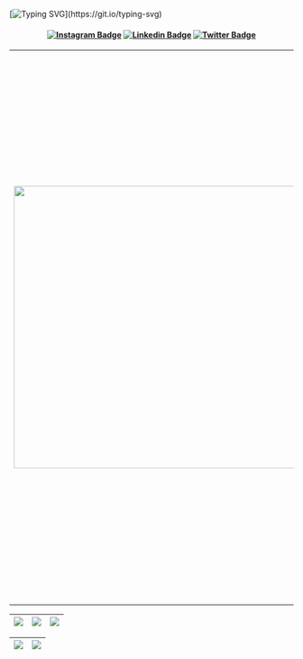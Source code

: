 [![Typing SVG](https://readme-typing-svg.herokuapp.com/?color=EBFAFA&size=35&center=true&vCenter=true&width=1000&lines=Welcome!;I'm+Paulo+Marques;I'm+23+years+old;Full+Stack+Developer;)](https://git.io/typing-svg)
<h4 align="center">

[![Instagram Badge](https://img.shields.io/badge/-soupaulodev-red?style=for-the-badge&logo=instagram&logoColor=white&link=https://github.com/soupaulodev)](https://www.instagram.com/soupaulodev/)
[![Linkedin Badge](https://img.shields.io/badge/-soupaulodev-blue?style=for-the-badge&logo=Linkedin&logoColor=white&link=https://github.com/soupaulodev)](https://www.linkedin.com/in/soupaulodev/)
[![Twitter Badge](https://img.shields.io/badge/-soupaulodev-black?&style=for-the-badge&logo=X&logoColor=white&link=https://twitter.com/soupaulodev)](https://twitter.com/soupaulodev)

</h4>

<table border="0" cellspacing="0" cellpadding="0">
  <tr>
    <td style="border: 0";>
      <img width="500" src="https://www.uniqueerp.co.in/img/course/10.jpg" />
    </td>
    <td style="border: 0";>
      <p>
        I am a Full Stack software development student focusing on JavaScript and TypeScript. I am curious, enthusiastic and a little pragmatic. I love learning new things, especially when it includes technology.
      </p>
      <ul>
        <li>
          🔭 I am currently studying and applying for positions in the Front-End, Back-End and FullStack areas.
        </li>
        <li>
          🌱 I'm currently studying React, Javascript, Typescript and NodeJS. I am using the <a href="https://roadmap.sh/full-stack/" style="text-decoration:none;">RoadMap.sh</a> as a basis for organizing my studies.
        </li>
        <li>
          ⚡ Spoiler: I love a good challenge!
        </li>
      </ul>
    </td>
  </tr>
</table>

| ![](http://github-profile-summary-cards.vercel.app/api/cards/stats?username=soupaulodev&theme=nord_dark) | ![](http://github-profile-summary-cards.vercel.app/api/cards/repos-per-language?username=soupaulodev&hide=Html&theme=nord_dark) | ![](http://github-profile-summary-cards.vercel.app/api/cards/most-commit-language?username=soupaulodev&theme=nord_dark) |
| :-: | :-: | :-: |

| ![](http://github-profile-summary-cards.vercel.app/api/cards/profile-details?username=soupaulodev&theme=nord_dark) | ![](https://github-readme-streak-stats.herokuapp.com/?user=soupaulodev&hide_border=false&date_format=M%20j%5B%2C%20Y%5D&background=2D3742&stroke=2D3742&ring=6bbbca&fire=6bbbca&currStreakNum=fff&sideNums=6bbbca&currStreakLabel=6bbbca&sideLabels=fff&dates=fff) |
| :-: | :-: |
